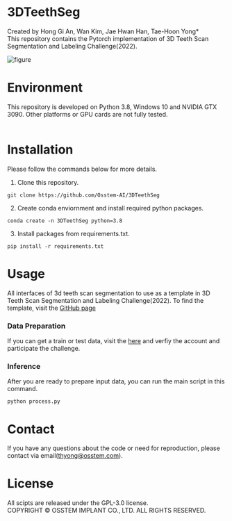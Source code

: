 # 3DTeethSeg
Created by Hong Gi An, Wan Kim, Jae Hwan Han, Tae-Hoon Yong* <br/> 
This repository contains the Pytorch implementation of 3D Teeth Scan Segmentation and Labeling Challenge(2022).

![figure](https://user-images.githubusercontent.com/115606507/195748298-b7d08f36-d0ef-44ec-9d8c-83b662c5a636.png)
# Environment
This repository is developed on Python 3.8, Windows 10 and NVIDIA GTX 3090. Other platforms or GPU cards are not fully tested. <br/> <br/>

# Installation
Please follow the commands below for more details.
<br/>
1. Clone this repository.
```
git clone https://github.com/Osstem-AI/3DTeethSeg
```
2. Create conda enviornment and install required python packages.
```
conda create -n 3DTeethSeg python=3.8
```

3. Install packages from requirements.txt.
```
pip install -r requirements.txt
```
# Usage
All interfaces of 3d teeth scan segmentation to use as a template in 3D Teeth Scan Segmentation and Labeling Challenge(2022). 
To find the template, visit the [GitHub page](https://github.com/abenhamadou/3DTeethSeg22_challenge#input-and-output-interfaces)

### Data Preparation
If you can get a train or test data, visit the [here](https://3dteethseg.grand-challenge.org/) and verfiy the account and participate the challenge. 

### Inference
After you are ready to prepare input data, you can run the main script in this command.
```
python process.py
```

# Contact
If you have any questions about the code or need for reproduction, please contact via email(thyong@osstem.com). 

# License
All scipts are released under the GPL-3.0 license. <br/>
COPYRIGHT © OSSTEM IMPLANT CO., LTD. ALL RIGHTS RESERVED.


